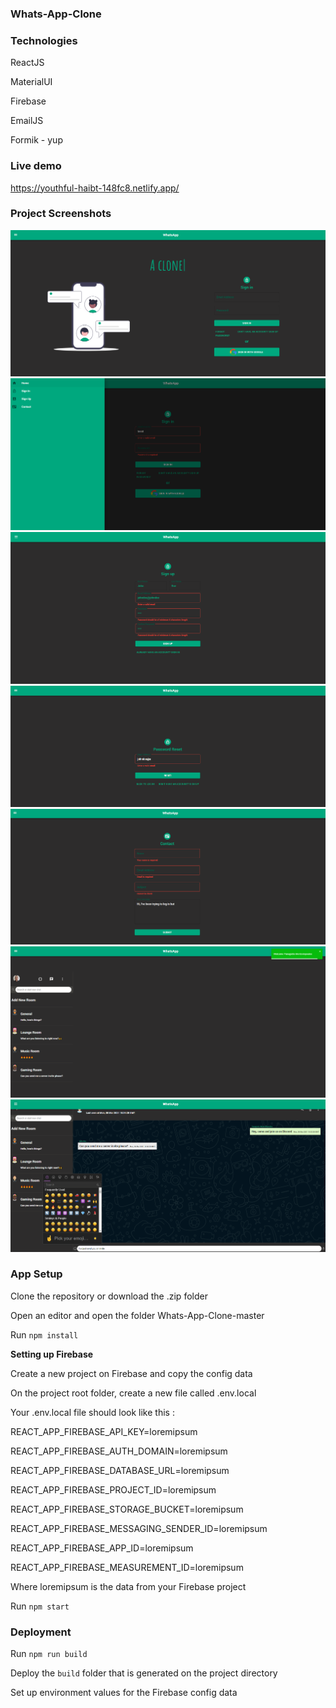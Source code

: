 ### Whats-App-Clone

### Technologies

ReactJS

MaterialUI

Firebase

EmailJS

Formik - yup


### Live demo

https://youthful-haibt-148fc8.netlify.app/

### Project Screenshots

![LandingPage](https://github.com/Panosmentz/Projects-Screenshots/blob/master/WhatsAppClone%20screenshots/landing.PNG)
![signin](https://github.com/Panosmentz/Projects-Screenshots/blob/master/WhatsAppClone%20screenshots/signin.PNG)
![signup](https://github.com/Panosmentz/Projects-Screenshots/blob/master/WhatsAppClone%20screenshots/signup.PNG)
![forgotpwd](https://github.com/Panosmentz/Projects-Screenshots/blob/master/WhatsAppClone%20screenshots/forgotpwd.PNG)
![contact](https://github.com/Panosmentz/Projects-Screenshots/blob/master/WhatsAppClone%20screenshots/contact.PNG)
![suclogin](https://github.com/Panosmentz/Projects-Screenshots/blob/master/WhatsAppClone%20screenshots/suclogin.PNG)
![chat](https://github.com/Panosmentz/Projects-Screenshots/blob/master/WhatsAppClone%20screenshots/chat.PNG)

### App Setup

Clone the repository or download the .zip folder

Open an editor and open the folder Whats-App-Clone-master

Run `npm install` 


**Setting up Firebase**

Create a new project on Firebase and copy the config data

On the project root folder, create a new file called .env.local

Your .env.local file should look like this :

REACT_APP_FIREBASE_API_KEY=loremipsum

REACT_APP_FIREBASE_AUTH_DOMAIN=loremipsum

REACT_APP_FIREBASE_DATABASE_URL=loremipsum

REACT_APP_FIREBASE_PROJECT_ID=loremipsum

REACT_APP_FIREBASE_STORAGE_BUCKET=loremipsum

REACT_APP_FIREBASE_MESSAGING_SENDER_ID=loremipsum

REACT_APP_FIREBASE_APP_ID=loremipsum

REACT_APP_FIREBASE_MEASUREMENT_ID=loremipsum

Where loremipsum is the data from your Firebase project

Run `npm start`

### Deployment 

Run `npm run build`

Deploy the `build` folder that is generated on the project directory

Set up environment values for the Firebase config data

